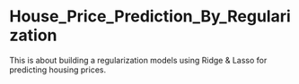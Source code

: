 # House_Price_Prediction_By_Regularization
This is about building a regularization models using Ridge &amp; Lasso for predicting housing prices.
